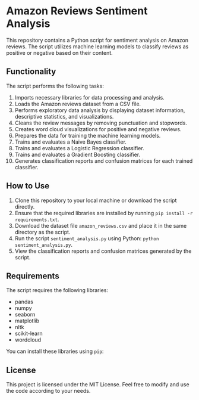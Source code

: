 # Amazon Reviews Sentiment Analysis

This repository contains a Python script for sentiment analysis on Amazon reviews. The script utilizes machine learning models to classify reviews as positive or negative based on their content.

## Functionality

The script performs the following tasks:

1.  Imports necessary libraries for data processing and analysis.
2.  Loads the Amazon reviews dataset from a CSV file.
3.  Performs exploratory data analysis by displaying dataset information, descriptive statistics, and visualizations.
4.  Cleans the review messages by removing punctuation and stopwords.
5.  Creates word cloud visualizations for positive and negative reviews.
6.  Prepares the data for training the machine learning models.
7.  Trains and evaluates a Naive Bayes classifier.
8.  Trains and evaluates a Logistic Regression classifier.
9.  Trains and evaluates a Gradient Boosting classifier.
10.  Generates classification reports and confusion matrices for each trained classifier.

## How to Use

1.  Clone this repository to your local machine or download the script directly.
2.  Ensure that the required libraries are installed by running `pip install -r requirements.txt`.
3.  Download the dataset file `amazon_reviews.csv` and place it in the same directory as the script.
4.  Run the script `sentiment_analysis.py` using Python: `python sentiment_analysis.py`.
5.  View the classification reports and confusion matrices generated by the script.

## Requirements

The script requires the following libraries:

-   pandas
-   numpy
-   seaborn
-   matplotlib
-   nltk
-   scikit-learn
-   wordcloud

You can install these libraries using `pip`:

## License

This project is licensed under the MIT License. Feel free to modify and use the code according to your needs.